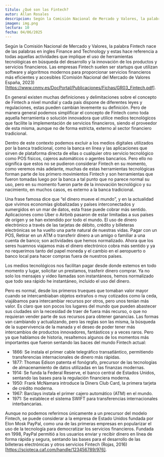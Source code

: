 ```yaml
---
titulo: ¿Qué son las Fintech?
autor: Allan Rosales
descripcion: Según la Comisión Nacional de Mercado y Valores, la palabra Fintech nace de las palabras en ingles Finance and Technology y estas hace referencia a todas aquellas actividades que implique el uso de herramientas tecnológicas en búsqueda del desarrollo y la innovación de los productos y servicios financieros. Las empresas Fintech suelen ser startups que utilizan software y algoritmos modernos para proporcionar servicios financieros más eficientes y accesibles (Comisión Nacional del Mercado de Valores España, 2023).
imagen: img.png
lectura: 10
fecha: 04/06/2025
---
```


Según la Comisión Nacional de Mercado y Valores, la palabra Fintech nace de las palabras en ingles Finance and Technology y estas hace referencia a todas aquellas actividades que implique el uso de herramientas tecnológicas en búsqueda del desarrollo y la innovación de los productos y servicios financieros. Las empresas Fintech suelen ser startups que utilizan software y algoritmos modernos para proporcionar servicios financieros más eficientes y accesibles (Comisión Nacional del Mercado de Valores España, 2023)[https://www.cnmv.es/DocPortal/Publicaciones/Fichas/GR03_Fintech.pdf]. 

En general existen muchas definiciones y delimitaciones sobre el concepto de Fintech a nivel mundial y cada país dispone de diferentes leyes y regulaciones, estas pueden cambian levemente su definición. Pero de manera general podemos simplificar el concepto de Fintech como toda aquella herramienta o solución innovadora que utilice medios tecnológicos que facilite la implementación de servicios financieros, siendo el proveedor de esta misma, aunque no de forma estricta, externo al sector financiero tradicional.

Dentro de este contexto podemos excluir a los medios digitales utilizados por la banca tradicional, como la banca en línea y las aplicaciones que sirven de plataforma directa de ellas o cualquier otro servicio tecnológico como POS físicos, cajeros automáticos o agentes bancarios. Pero ello no significa que estos no se pudieron considerar Fintech en su momento, como veremos más adelante, muchas de estas herramientas tecnológicas forman parte de los primero movimientos Fintech y son herramientas que fueron tomadas luego por la banca a tal punto que no parece normal su uso, pero en su momento fueron parte de la innovación tecnológico y su nacimiento, en muchos casos, es externo a la banca tradicional.

Una frase famosa dice que “el dinero mueve el mundo”, y en la actualidad que vivimos economías globalizadas y países interconectados y sumergidos en un mar de datos, esta frase puede cobrar más sentido. Aplicaciones como Uber o Airbnb pasaron de estar limitadas a sus países de origen y se han extendido por todo el mundo.
El uso de dinero electrónico a través de las tarjetas de débito, crédito y billeteras electrónicas se ha vuelto una parte natural de nuestras vidas. Pagar con un POS, Retirar en un ATM o transferir dinero a un amigo o familiar a una cuenta de banco; son actividades que hemos normalizado. Ahora que los seres huamnos viajamos más el dinero electrónico cobra más sentido y ya no requerimos tanto del papel moneda y el cambio en el aeropuerto o banco local para hacer compras fuera de nuestros países.

Los medios tecnológicos nos facilitan pagar desde donde estemos en todo momento y lugar, solicitar un prestamos, trasferir dinero comprar. Ya no solo los mensajes y video llamadas son instantáneos, hemos normalizado que todo sea rápido he instantáneo, incluido el uso del dinero.

Pero es normal, desde los primeros trueques que tomaban valor mayor cuando se intercambiaban objetos extraños o muy cotizados como la ceda, viajábamos para intercambiar recursos por otros, pero unos tenían más valor. Es claro que son pocos los lugares del mundo que pueden abastecer sus ciudades sin la necesidad de traer de fuera más recurso, o que no requieran vender parte de sus recursos para obtener ganancias. Las formas van cambiando y actualizando, pero las reglas son las misma, la búsqueda de la supervivencia de la manada y el deseo de poder tener más intercambios de productos innovadores, fantásticos y a veces raros.
Pero ya que hablamos de historia, resaltemos algunos de los momentos más importantes que fueron sentando las baces del mundo Fintech actual:

-	1866: Se instala el primer cable telegráfico transatlántico, permitiendo transferencias internacionales de dinero más rápidas.
-	1877: Thomas Edison patenta el fonógrafo, precursor de las tecnologías de almacenamiento de datos utilizadas en las finanzas modernas.
-	1914: Se funda la Federal Reserve, el banco central de Estados Unidos, sentando las bases para la regulación financiera moderna.
-	1950: Frank McNamara introduce la Diners Club Card, la primera tarjeta de crédito moderna.
-	1967: Barclays instala el primer cajero automático (ATM) en el mundo.
-	1971: Se establece el sistema SWIFT para transferencias internacionales interbancarias.

Aunque no podemos referirnos únicamente a un precursor del modelo Fintech, se puede considerar a la empresa de Estado Unidos fundada por Elon Mosk PayPal, como una de las primeras empresas en popularizar el uso de la tecnología para democratizar los servicios financieros. Fundada en 1998, PayPal permitió a los usuarios enviar y recibir dinero en línea de forma rápida y segura, sentando las bases para el desarrollo de las billeteras electrónicas y otros servicios Fintech (Rojas, 2016)[https://scioteca.caf.com/handle/123456789/976]. 
